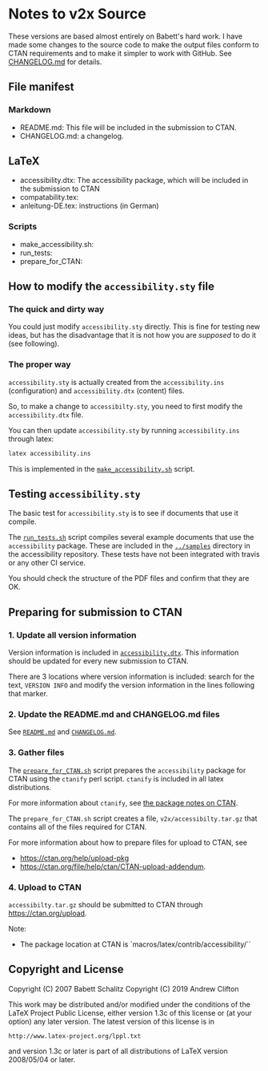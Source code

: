 # Notes to v2x Source
These versions are based almost entirely on Babett's hard work. I have made
some changes to the source code to make the output files conform to CTAN
requirements and to make it simpler to work with GitHub. See [CHANGELOG.md](v2x/CHANGELOG.md) for details.

## File manifest

### Markdown
- README.md: This file will be included in the submission to CTAN.
- CHANGELOG.md: a changelog.

## LaTeX
- accessibility.dtx: The accessibility package, which will be included in the submission to CTAN
- compatability.tex:
- anleitung-DE.tex: instructions (in German)

### Scripts
- make_accessibility.sh:
- run_tests:
- prepare_for_CTAN:

## How to modify the `accessibility.sty` file
### The quick and dirty way
You could just modify `accessibility.sty` directly. This is fine for testing new ideas, but has the disadvantage that it is not how you are _supposed_ to do it (see following).

### The proper way
`accessibility.sty` is actually created from the `accessibility.ins` (configuration) and `accessibility.dtx` (content) files.

So, to make a change to `accessibilty.sty`, you need to first modify the `accessibility.dtx` file.

You can then update `accessibility.sty` by running `accessibility.ins` through latex:

```bash
latex accessibility.ins
```

This is implemented in the [`make_accessibility.sh`](make_accessibility.sh) script.

## Testing `accessibility.sty`
The basic test for `accessibility.sty` is to see if documents that use it compile.

The [`run_tests.sh`](run_tests.sh) script compiles several example documents that use the `accessibility` package. These are included in the [`../samples`](../samples) directory in the accessibility repository. These tests have not been integrated with travis or any other CI service.

You should check the structure of the PDF files and confirm that they are OK.

## Preparing for submission to CTAN
### 1. Update all version information
Version information is included in [`accessibility.dtx`](v2x/accessibility.dtx). This information should be updated for every new submission to CTAN.

There are 3 locations where version information is included: search for the text, `VERSION INFO` and modify the version information in the lines following that marker.

### 2. Update the README.md and CHANGELOG.md files
See [`README.md`](README.md) and [`CHANGELOG.md`](v2x/CHANGELOG.md).

### 3. Gather files
The [`prepare_for_CTAN.sh`](prepare_for_CTAN.sh) script prepares the `accessibility` package for CTAN using the `ctanify` perl script. `ctanify` is included in all latex distributions.

For more information about `ctanify`, see [the package notes on CTAN](http://ftp.fau.de/ctan/support/ctanify/ctanify.pdf).

The `prepare_for_CTAN.sh` script creates a file, `v2x/accessibilty.tar.gz` that contains all of the files required for CTAN.

For more information about how to prepare files for upload to CTAN, see
- https://ctan.org/help/upload-pkg
- https://ctan.org/file/help/ctan/CTAN-upload-addendum.

### 4. Upload to CTAN
`accessibilty.tar.gz` should be submitted to CTAN through https://ctan.org/upload.

Note:
- The package location at CTAN is `macros/latex/contrib/accessibility/``

## Copyright and License

Copyright (C) 2007 Babett Schalitz
Copyright (C) 2019 Andrew Clifton

This work may be distributed and/or modified under the conditions of
the LaTeX Project Public License, either version 1.3c of this license
or (at your option) any later version.  The latest version of this
license is in

    http://www.latex-project.org/lppl.txt

and version 1.3c or later is part of all distributions of LaTeX version
2008/05/04 or later.
